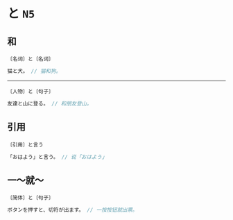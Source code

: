 # と `N5`

## 和

`〔名词〕と〔名词〕`

```js
猫と犬。 // 猫和狗。
```

---

`〔人物〕と〔句子〕`

```js
友達と山に登る。 // 和朋友登山。
```

## 引用

`〔引用〕と言う`

```js
「おはよう」と言う。 // 说「おはよう」
```

## 一～就～

`〔简体〕と〔句子〕`

```js
ボタンを押すと、切符が出ます。 // 一按按钮就出票。
```

